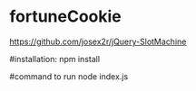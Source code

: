 # fortuneCookie
https://github.com/josex2r/jQuery-SlotMachine

#installation:
npm install

#command to run
node index.js
